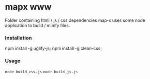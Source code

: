 

# mapx www

Folder containing html / js / css dependencies
map-x uses some node application to build / minify files.

### Installation

npm install -g uglify-js;
npm install -g clean-css;

### Usage
`node build_css.js`
`node build_js.js`

